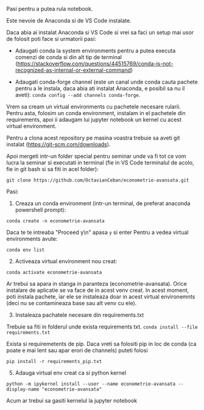 Pasi pentru a putea rula notebook.

Este nevoie de Anaconda si de VS Code instalate.

Daca abia ai instalat Anaconda si VS Code si vrei sa faci un setup mai usor de folosit poti face si urmatorii pasi:

- Adaugati conda la system environments pentru a putea executa comenzi de conda si din alt tip de terminal (https://stackoverflow.com/questions/44515769/conda-is-not-recognized-as-internal-or-external-command)

- Adaugati conda-forge channel (este un canal unde conda cauta pachete pentru a le instala, daca abia ati instalat Anaconda, e posibil sa nu il aveti):
`conda config --add channels conda-forge`.

Vrem sa cream un virtual environments cu pachetele necesare rularii. Pentru asta, folosim un conda environment, instalam in el pachetele din requirements, apoi ii adaugam lui jupyter notebook un kernel cu acest virtual environment.

Pentru a clona acest repository pe masina voastra trebuie sa aveti git instalat (https://git-scm.com/downloads). 

Apoi mergeti intr-un folder special pentru seminar unde va fi tot ce vom lucra la seminar si executati in terminal (fie in VS Code terminalul de acolo, fie in git bash si sa fiti in acel folder):

`git clone https://github.com/OctavianCeban/econometrie-avansata.git`


Pasi:


1. Creaza un conda environment (intr-un terminal, de preferat anaconda powershell prompt):

`conda create -n econometrie-avansata`


Daca te te intreaba "Proceed y\n" apasa `y` si enter
Pentru a vedea virtual environments avute:

`conda env list`

2. Activeaza virtual environment nou creat:

`conda activate econometrie-avansata`

Ar trebui sa apara in stanga in paranteza (econometrie-avansata). Orice instalare de aplicatie se va face de in acest venv creat. In acest moment, poti instala pachete, iar ele se instaleaza doar in acest virtual environemnts (deci nu se contamineaza base sau alt venv cu ele).

3. Instaleaza pachatele necesare din requirements.txt

Trebuie sa fiti in folderul unde exista requirements txt. 
`conda install --file requirements.txt`

Exista si requiremetents de pip. Daca vreti sa folositi pip in loc de conda (ca poate e mai lent sau apar erori de channels) puteti folosi

`pip install -r requirements_pip.txt`

5. Adauga virtual env creat ca si python kernel 

`python -m ipykernel install --user --name econometrie-avansata --display-name "econometrie-avansata"`

Acum ar trebui sa gasiti kernelul la jupyter notebook





